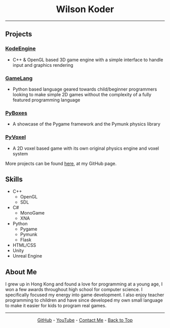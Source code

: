 <div style="text-align: center;"><h1>Wilson Koder</h1></div>

<hr>

## Projects

### [KodeEngine](https://github.com/WilsonKoder/KodeEngine)

- C++ & OpenGL based 3D game engine with a simple interface to handle input and graphics rendering

### [GameLang](https://github.com/WilsonKoder/GameLang)

- Python based language geared towards child/beginner programmers looking to make simple 2D games without the complexity of a fully featured programming language

### [PyBoxes](https://github.com/WilsonKoder/PyBoxes)

- A showcase of the Pygame framework and the Pymunk physics library

### [PyVoxel](https://github.com/WilsonKoder/PyVoxel)

- A 2D voxel based game with its own original physics engine and voxel system

More projects can be found [here](https://github.com/WilsonKoder), at my GitHub page.

## Skills

- C++ 
  - OpenGL
  - SDL
- C#
  - MonoGame
  - XNA
- Python
  - Pygame
  - Pymunk
  - Flask
- HTML/CSS
- Unity
- Unreal Engine



## About Me

I grew up in Hong Kong and found a love for programming at a young age, I won a few awards throughout high school for computer science. I specifically focused my energy into game development. I also enjoy teacher programming to children and have since developed my own small language to make it easier for kids to program real games.

----------------------------

<div style="text-align: center;"><a href="https://github.com/WilsonKoder/">GitHub</a> - <a href="https://youtube.com/WilsonKoder">YouTube</a> - <a href="mailto:s-wilson.koder@lwtech.edu">Contact Me</a> - <a href="#top">Back to Top</a></div>